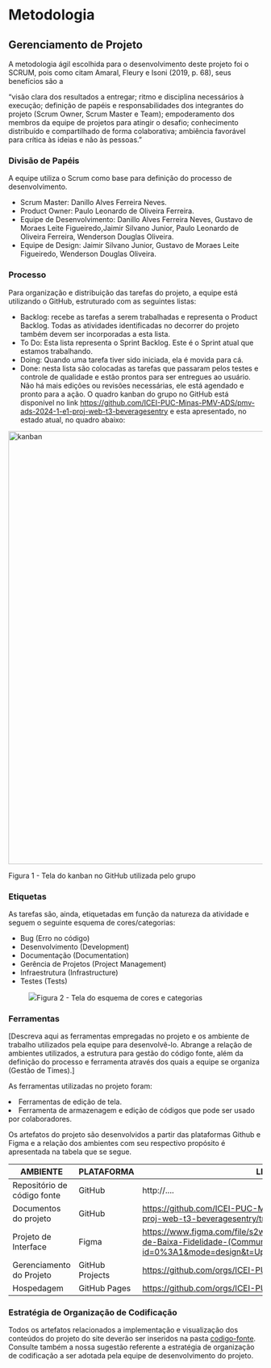 
# Metodologia

## Gerenciamento de Projeto
A metodologia ágil escolhida para o desenvolvimento deste projeto foi o SCRUM, pois como citam Amaral, Fleury e Isoni (2019, p. 68), seus benefícios são a

“visão clara dos resultados a entregar; ritmo e disciplina necessários à execução; definição de papéis e responsabilidades dos integrantes do projeto (Scrum Owner, Scrum Master e Team); empoderamento dos membros da equipe de projetos para atingir o desafio; conhecimento distribuído e compartilhado de forma colaborativa; ambiência favorável para crítica às ideias e não às pessoas.”

### Divisão de Papéis

A equipe utiliza o Scrum como base para definição do processo de desenvolvimento.

- Scrum Master: Danillo Alves Ferreira Neves.
- Product Owner: Paulo Leonardo de Oliveira Ferreira.
- Equipe de Desenvolvimento: Danillo Alves Ferreira Neves, Gustavo de Moraes Leite Figueiredo,Jaimir Silvano Junior, Paulo Leonardo de Oliveira Ferreira, Wenderson Douglas Oliveira.
- Equipe de Design: Jaimir Silvano Junior, Gustavo de Moraes Leite Figueiredo, Wenderson Douglas Oliveira.



### Processo

Para organização e distribuição das tarefas do projeto, a equipe está utilizando o GitHub, estruturado com as seguintes listas:
- Backlog: recebe as tarefas a serem trabalhadas e representa o Product Backlog. Todas as atividades identificadas no decorrer do projeto também devem ser incorporadas a esta lista. 
- To Do: Esta lista representa o Sprint Backlog. Este é o Sprint atual que estamos trabalhando. 
- Doing: Quando uma tarefa tiver sido iniciada, ela é movida para cá. 
- Done: nesta lista são colocadas as tarefas que passaram pelos testes e controle de qualidade e estão prontos para ser entregues ao usuário. Não há mais edições ou revisões necessárias, ele está agendado e pronto para a ação.
O quadro kanban do grupo no GitHub está disponível no link https://github.com/ICEI-PUC-Minas-PMV-ADS/pmv-ads-2024-1-e1-proj-web-t3-beveragesentry e esta apresentado, no estado atual, no quadro abaixo:
 <img width="858" alt="kanban" src="https://github.com/ICEI-PUC-Minas-PMV-ADS/pmv-ads-2024-1-e1-proj-web-t3-beveragesentry/assets/164421407/dde4b311-206e-4a3d-9d9b-fe4ab55505fc">

Figura 1 - Tela do kanban no GitHub utilizada pelo grupo



### Etiquetas
<p>As tarefas são, ainda, etiquetadas em função da natureza da atividade e seguem o seguinte esquema de cores/categorias:</p>

<ul>
  <li>Bug (Erro no código)</li>
  <li>Desenvolvimento (Development)</li>
  <li>Documentação (Documentation)</li>
  <li>Gerência de Projetos (Project Management)</li>
  <li>Infraestrutura (Infrastructure)</li>
  <li>Testes (Tests)</li>
</ul>

<figure> 
  <img src="https://user-images.githubusercontent.com/100447878/164068979-9eed46e1-9b44-461e-ab88-c2388e6767a1.png"
    <figcaption>Figura 2 - Tela do esquema de cores e categorias</figcaption>
</figure> 
  
### Ferramentas

[Descreva aqui as ferramentas empregadas no projeto e os ambiente de trabalho utilizados pela  equipe para desenvolvê-lo. Abrange a relação de ambientes utilizados, a estrutura para gestão do código fonte, além da definição do processo e ferramenta através dos quais a equipe se organiza (Gestão de Times).]

As ferramentas utilizadas no projeto foram:

<li>Ferramentas de edição de tela.

<li>Ferramenta de armazenagem e edição de códigos que pode ser usado por colaboradores.


Os artefatos do projeto são desenvolvidos a partir das plataformas Github e Figma e a relação dos ambientes com seu respectivo propósito é apresentada na tabela que se segue.

| AMBIENTE                            | PLATAFORMA                         | LINK DE ACESSO                         |
|-------------------------------------|------------------------------------|----------------------------------------|
| Repositório de código fonte         | GitHub                             | http://....                            |
| Documentos do projeto               | GitHub                             |     https://github.com/ICEI-PUC-Minas-PMV-ADS/pmv-ads-2024-1-e1-proj-web-t3-beveragesentry/tree/main/documentos                    |
| Projeto de Interface                | Figma                              |https://www.figma.com/file/s2weUHYzDjOmlmhsmrE6bU/Prot%C3%B3tipo-de-Baixa-Fidelidade-(Community)?type=design&node-id=0%3A1&mode=design&t=UpAl97kNCWDWoZg9-1                         |
| Gerenciamento do Projeto            | GitHub Projects                    | https://github.com/orgs/ICEI-PUC-Minas-PMV-ADS/projects/939                     |
| Hospedagem                          | GitHub Pages                       | https://github.com/orgs/ICEI-PUC-Minas-PMV-ADS/teams/beveragesentry                           |


### Estratégia de Organização de Codificação 

Todos os artefatos relacionados a implementação e visualização dos conteúdos do projeto do site deverão ser inseridos na pasta [codigo-fonte](http://https://github.com/ICEI-PUC-Minas-PMV-ADS/WebApplicationProject-Template-v2/tree/main/codigo-fonte). Consulte também a nossa sugestão referente a estratégia de organização de codificação a ser adotada pela equipe de desenvolvimento do projeto.
